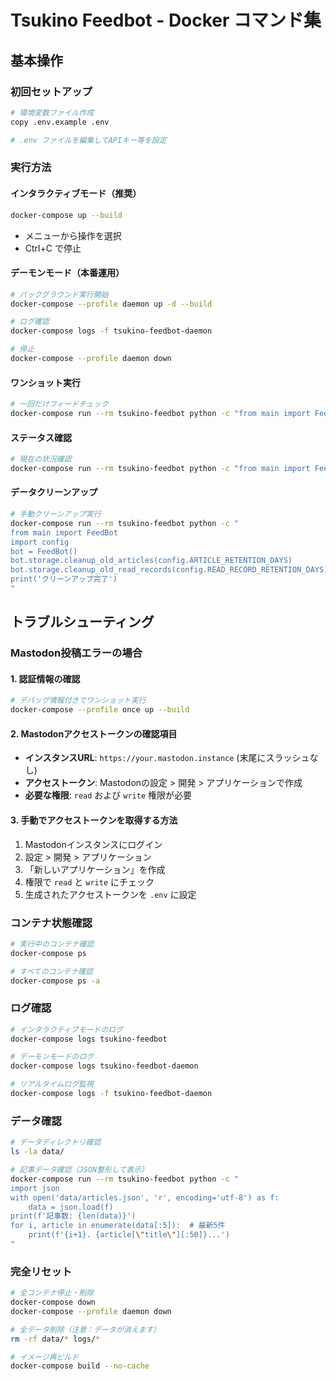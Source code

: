 # Tsukino Feedbot - Docker コマンド集

## 基本操作

### 初回セットアップ
```bash
# 環境変数ファイル作成
copy .env.example .env

# .env ファイルを編集してAPIキー等を設定
```

### 実行方法

#### インタラクティブモード（推奨）
```bash
docker-compose up --build
```
- メニューから操作を選択
- Ctrl+C で停止

#### デーモンモード（本番運用）
```bash
# バックグラウンド実行開始
docker-compose --profile daemon up -d --build

# ログ確認
docker-compose logs -f tsukino-feedbot-daemon

# 停止
docker-compose --profile daemon down
```

#### ワンショット実行
```bash
# 一回だけフィードチェック
docker-compose run --rm tsukino-feedbot python -c "from main import FeedBot; bot = FeedBot(); bot.run_once()"
```

#### ステータス確認
```bash
# 現在の状況確認
docker-compose run --rm tsukino-feedbot python -c "from main import FeedBot; bot = FeedBot(); bot.show_status()"
```

#### データクリーンアップ
```bash
# 手動クリーンアップ実行
docker-compose run --rm tsukino-feedbot python -c "
from main import FeedBot
import config
bot = FeedBot()
bot.storage.cleanup_old_articles(config.ARTICLE_RETENTION_DAYS)
bot.storage.cleanup_old_read_records(config.READ_RECORD_RETENTION_DAYS)
print('クリーンアップ完了')
"
```

## トラブルシューティング

### Mastodon投稿エラーの場合

#### 1. 認証情報の確認
```bash
# デバッグ情報付きでワンショット実行
docker-compose --profile once up --build
```

#### 2. Mastodonアクセストークンの確認項目
- **インスタンスURL**: `https://your.mastodon.instance` (末尾にスラッシュなし)
- **アクセストークン**: Mastodonの設定 > 開発 > アプリケーションで作成
- **必要な権限**: `read` および `write` 権限が必要

#### 3. 手動でアクセストークンを取得する方法
1. Mastodonインスタンスにログイン
2. 設定 > 開発 > アプリケーション
3. 「新しいアプリケーション」を作成
4. 権限で `read` と `write` にチェック
5. 生成されたアクセストークンを `.env` に設定

### コンテナ状態確認
```bash
# 実行中のコンテナ確認
docker-compose ps

# すべてのコンテナ確認
docker-compose ps -a
```

### ログ確認
```bash
# インタラクティブモードのログ
docker-compose logs tsukino-feedbot

# デーモンモードのログ
docker-compose logs tsukino-feedbot-daemon

# リアルタイムログ監視
docker-compose logs -f tsukino-feedbot-daemon
```

### データ確認
```bash
# データディレクトリ確認
ls -la data/

# 記事データ確認（JSON整形して表示）
docker-compose run --rm tsukino-feedbot python -c "
import json
with open('data/articles.json', 'r', encoding='utf-8') as f:
    data = json.load(f)
print(f'記事数: {len(data)}')
for i, article in enumerate(data[:5]):  # 最新5件
    print(f'{i+1}. {article[\"title\"][:50]}...')
"
```

### 完全リセット
```bash
# 全コンテナ停止・削除
docker-compose down
docker-compose --profile daemon down

# 全データ削除（注意：データが消えます）
rm -rf data/* logs/*

# イメージ再ビルド
docker-compose build --no-cache
```

